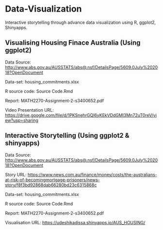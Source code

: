 # Data-Visualization
Interactive storytelling through advance data visualization using R, ggplot2, Shinyapps.


## Visualising Housing Finace Australia (Using ggplot2)

Data Source: http://www.abs.gov.au/AUSSTATS/abs@.nsf/DetailsPage/5609.0July%202018?OpenDocument

Data-set: housing_commitments.xlsx

R source code: Source Code.Rmd

Report: MATH2270-Assignment-2-s3400652.pdf

Video Presentation URL: https://drive.google.com/file/d/1PKSnehrGQl6yKEkVDdGMl3Mn72uT0reV/view?usp=sharing


## Interactive Storytelling (Using ggplot2 & shinyapps)

Data Source: http://www.abs.gov.au/AUSSTATS/abs@.nsf/DetailsPage/5609.0July%202018?OpenDocument

Story URL: https://www.news.com.au/finance/money/costs/the-australians-at-risk-of-becomingmortgage-prisoners/news-story/f8f3bd92868dab66280bd23c6315868c

Data-set: housing_commitments.xlsx

R source code: Source Code.Rmd

Report: MATH2270-Assignment-2-s3400652.pdf

Visualisation URL: https://udeshikadissa.shinyapps.io/AUS_HOUSING/
